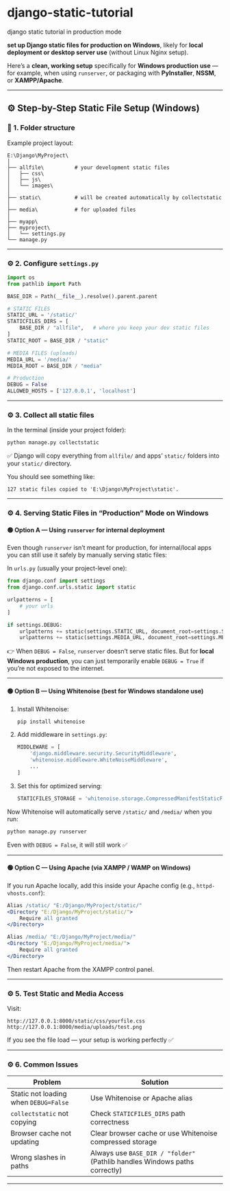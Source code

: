 # django-static-tutorial
django static tutorial in production mode

**set up Django static files for production on Windows**, likely for **local deployment or desktop server use** (without Linux Nginx setup).

Here’s a **clean, working setup** specifically for **Windows production use** — for example, when using `runserver`, or packaging with **PyInstaller**, **NSSM**, or **XAMPP/Apache**.

---

## ⚙️ Step-by-Step Static File Setup (Windows)

### 🧩 1. Folder structure

Example project layout:

```
E:\Django\MyProject\
│
├── allfile\          # your development static files
│   ├── css\
│   ├── js\
│   └── images\
│
├── static\           # will be created automatically by collectstatic
│
├── media\            # for uploaded files
│
├── myapp\
├── myproject\
│   └── settings.py
└── manage.py
```

---

### ⚙️ 2. Configure `settings.py`

```python
import os
from pathlib import Path

BASE_DIR = Path(__file__).resolve().parent.parent

# STATIC FILES
STATIC_URL = '/static/'
STATICFILES_DIRS = [
    BASE_DIR / "allfile",   # where you keep your dev static files
]
STATIC_ROOT = BASE_DIR / "static"

# MEDIA FILES (uploads)
MEDIA_URL = '/media/'
MEDIA_ROOT = BASE_DIR / "media"

# Production
DEBUG = False
ALLOWED_HOSTS = ['127.0.0.1', 'localhost']
```

---

### ⚙️ 3. Collect all static files

In the terminal (inside your project folder):

```bash
python manage.py collectstatic
```

✅ Django will copy everything from `allfile/` and apps’ `static/` folders into your `static/` directory.

You should see something like:

```
127 static files copied to 'E:\Django\MyProject\static'.
```

---

### ⚙️ 4. Serving Static Files in “Production” Mode on Windows

#### 🟢 Option A — Using `runserver` for internal deployment

Even though `runserver` isn’t meant for production, for internal/local apps you can still use it safely by manually serving static files:

In `urls.py` (usually your project-level one):

```python
from django.conf import settings
from django.conf.urls.static import static

urlpatterns = [
    # your urls
]

if settings.DEBUG:
    urlpatterns += static(settings.STATIC_URL, document_root=settings.STATIC_ROOT)
    urlpatterns += static(settings.MEDIA_URL, document_root=settings.MEDIA_ROOT)
```

👉 When `DEBUG = False`, `runserver` doesn’t serve static files.
But for **local Windows production**, you can just temporarily enable `DEBUG = True` if you’re not exposed to the internet.

---

#### 🟢 Option B — Using Whitenoise (best for Windows standalone use)

1. Install Whitenoise:

   ```bash
   pip install whitenoise
   ```

2. Add middleware in `settings.py`:

   ```python
   MIDDLEWARE = [
       'django.middleware.security.SecurityMiddleware',
       'whitenoise.middleware.WhiteNoiseMiddleware',
       ...
   ]
   ```

3. Set this for optimized serving:

   ```python
   STATICFILES_STORAGE = 'whitenoise.storage.CompressedManifestStaticFilesStorage'
   ```

Now Whitenoise will automatically serve `/static/` and `/media/` when you run:

```bash
python manage.py runserver
```

Even with `DEBUG = False`, it will still work ✅

---

#### 🟢 Option C — Using Apache (via XAMPP / WAMP on Windows)

If you run Apache locally, add this inside your Apache config (e.g., `httpd-vhosts.conf`):

```apache
Alias /static/ "E:/Django/MyProject/static/"
<Directory "E:/Django/MyProject/static/">
    Require all granted
</Directory>

Alias /media/ "E:/Django/MyProject/media/"
<Directory "E:/Django/MyProject/media/">
    Require all granted
</Directory>
```

Then restart Apache from the XAMPP control panel.

---

### ⚙️ 5. Test Static and Media Access

Visit:

```
http://127.0.0.1:8000/static/css/yourfile.css
http://127.0.0.1:8000/media/uploads/test.png
```

If you see the file load — your setup is working perfectly ✅

---

### ⚙️ 6. Common Issues

| Problem                               | Solution                                                                   |
| ------------------------------------- | -------------------------------------------------------------------------- |
| Static not loading when `DEBUG=False` | Use Whitenoise or Apache alias                                             |
| `collectstatic` not copying           | Check `STATICFILES_DIRS` path correctness                                  |
| Browser cache not updating            | Clear browser cache or use Whitenoise compressed storage                   |
| Wrong slashes in paths                | Always use `BASE_DIR / "folder"` (Pathlib handles Windows paths correctly) |

---

